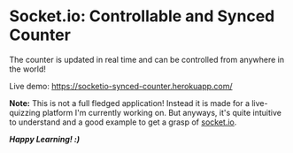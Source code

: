 # Socket.io: Controllable and Synced Counter

The counter is updated in real time and can be controlled from anywhere in the world!

Live demo: https://socketio-synced-counter.herokuapp.com/

**Note:** This is not a full fledged application! Instead it is made for a live-quizzing platform I'm currently working on. But anyways, it's quite intuitive to understand and a good example to get a grasp of [socket.io](https://socket.io).

***Happy Learning! :)***
